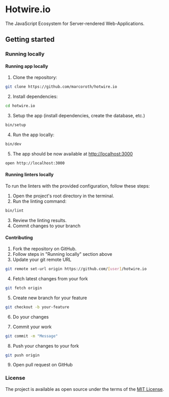 # Hotwire.io

The JavaScript Ecosystem for Server-rendered Web-Applications.

## Getting started

### Running locally

#### Running app locally

1. Clone the repository:

```bash
git clone https://github.com/marcoroth/hotwire.io
```

2. Install dependencies:

```bash
cd hotwire.io
```

3. Setup the app (install dependencies, create the database, etc.)

```bash
bin/setup
```

4. Run the app locally:

```bash
bin/dev
```

5. The app should be now available at <http://localhost:3000>

```bash
open http://localhost:3000
```

#### Running linters locally

To run the linters with the provided configuration, follow these steps:

1. Open the project's root directory in the terminal.
2. Run the linting command:

 ```bash
bin/lint
 ```

3. Review the linting results.
4. Commit changes to your branch

#### Contributing

1. Fork the repository on GitHub.
2. Follow steps in "Running locally" section above
3. Update your git remote URL

```bash
git remote set-url origin https://github.com/[user]/hotwire.io
```

4. Fetch latest changes from your fork

```bash
git fetch origin
```

5. Create new branch for your feature

```bash
git checkout -b your-feature
```

6. Do your changes

7. Commit your work

```bash
git commit -m "Message"
```

8. Push your changes to your fork

```bash
git push origin
```

9. Open pull request on GitHub

### License

The project is available as open source under the terms of the [MIT License](https://opensource.org/license/mit/).
